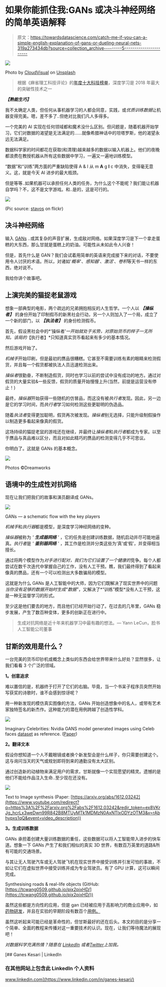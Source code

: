 # 如果你能抓住我:GANs 或决斗神经网络的简单英语解释

> 原文：<https://towardsdatascience.com/catch-me-if-you-can-a-simple-english-explanation-of-gans-or-dueling-neural-nets-319a273434db?source=collection_archive---------5----------------------->

![](img/e5a8d76ebb6ce6b1384acc14c160cbdf.png)

Photo by [CloudVisual](https://unsplash.com/photos/DCtwjzQ9uVE?utm_source=unsplash&utm_medium=referral&utm_content=creditCopyText) on [Unsplash](https://unsplash.com/?utm_source=unsplash&utm_medium=referral&utm_content=creditCopyText)

> 根据《麻省理工科技评论》的[年度十大科技榜单](https://www.technologyreview.com/lists/technologies/2018/)，深度学习是 2018 年最大的突破性技术之一

***【熟能生巧】***

我不太确定人类，但任何从事机器学习的人都会同意，实践，或*优质训练数据*让机器变得完美。嗯，差不多了..但绝对比我们凡人多得多。

一个完美的 AI 实现在任何领域都和魔术没什么区别。但问题是，随着机器开始学习，它们对数据的渴望是无法满足的……就像希腊神话中的坦塔罗斯，他的渴望永远无法满足。

数据科学家的时间都花在获取(和清理)越来越多的数据以输入机器上。他们的夜晚都浪费在教授机器从所有这些数据中学习，一遍又一遍地训练模型。

“数据”和“训练”两方面的严重缺陷使得 A & I 从 m **A** g **I** c 中消失，变得毫无意义。这，就是今天 AI 进步的最大瓶颈。

但是等等..如果机器可以承担任何人类的任务，为什么这个不能呢？我们能让机器自学吗？不，这不是文字游戏。和..是的，这是可行的。

![](img/fa113a38c310387c68d3ff6404e711ea.png)

(Pic source: [stavos](https://www.flickr.com/photos/stavos52093/) on flickr)

## 决斗神经网络

输入 [GANs](https://arxiv.org/pdf/1406.2661.pdf) ..或其复杂的声音扩展，生成敌对网络。如果深度学习是下一个拿走蛋糕的大东西，那么甘就是蛋糕上的奶油。可能性从未如此令人兴奋！

但是，首先什么是 GAN？我们会试着用简单的英语来完成接下来的对话，不要使用令人讨厌的术语。所以，对诸如'*概率*'、*感知器*'、*激活*'、*卷积*等天书一样的东西，绝对说不。

我给你讲个故事吧。

## 上演完美的猫捉老鼠游戏

想象一部典型的电影，两个疏远的兄弟拥抱相反的人生哲学。一个人以 ***【操纵者】*** 的身份开始了印制假币的新黑社会行动，另一个人则加入了一个局，成立了一个新的部门，以 ***【执法者】*** 的身份检测假币。

首先，假设黑社会中的*‘操纵者’*一开始就处于劣势，对原始货币的样子一无所知。该局的*【执行者】*只知道真实货币看起来有多少的基本情况。

然后游戏开始了。

*机械手*开始印刷，但是最初的赝品很糟糕。它甚至不需要训练有素的眼睛来检测假货，并且每一个假货都被执法人员迅速检测出来。

*操纵者*很勤奋，不断制造假货，同时也学习以前的尝试中没有成功的地方。通过对假货的大量实验&一些反馈，假货的质量开始慢慢上升(当然，前提是运营没有停止！)

最终，*操纵器*开始获得一些随机的仿冒品，而这没有被*执行者*发现。因此，另一边是它的学习时间，而*执行者*学习如何检测这些更聪明的伪造品。

随着*执法者*变得更加聪明，假货再次被发现。*操纵者*别无选择，只能升级制假操作以制造更多看起来像真的假货。

这场持续的猫捉老鼠的游戏还在继续，并最终让*操纵者*和*执行者*都成为专家。以至于赝品与真品难以区分，而且对如此精巧的赝品的检测变得几乎不可思议。

你明白了。这就是 GANs 的基本概念。

![](img/bde6f1606ddcc04374b19bbf0077c730.png)

Photos ©Dreamworks

## 语境中的生成性对抗网络

现在让我们把我们的故事和演员翻译成 GANs。

![](img/dab4684669bec6d5bf4aaba785555799.png)

GANs — a schematic flow with the key players

*机械手*和*执行器*都是模型，是深度学习神经网络的变种。

*操纵器*被称为 *'* ***生成器网络*** *'* ，它的任务是创建训练数据，随机启动并尽可能地逼真。*执行者*是 *'* ***鉴别器网络*** *'* ，其工作是检测并分类这些为‘真’或‘假’，并变得相当擅长。

通过将两个模型作为*对手进行配对，*我们为它们设置了一个*健康的*竞争。每个人都尝试在数千次迭代中掌握自己的工作，没有人工干预。瞧，我们最终得到了看起来像真的赝品，还有一个可以检测出大多数骗局的模型。

这就是为什么 GANs 是人工智能中的大师，因为它们既解决了现实世界中的问题*当你没有足够的数据开始时生成“数据”*，又解决了*“训练”模型*没有人工干预，这是一种无监督学习的形式。

至少这是他们要去的地方，而且他们已经开始行动了。在过去的几年里，GANs 稳步发展，产生了数百种变体，更多的创新正在进行中。

> 生成对抗网络是近十年来机器学习中最有趣的想法。— Yann LeCun，脸书人工智能公司董事

## 甘斯的效用是什么？

一台完美的货币印钞机或概念上类似的东西会给世界带来什么好处？显然很多，让我们看看 3 个广泛的领域。

**1。创意追求**

难以置信的是，机器终于打开了它们的右脑。毕竟，当一个书呆子程序员突然开始写获奖的诗歌时，谁不会感到惊讶呢？

用一种新发现的模仿真实图像的方法，GANs 开始创造想象中的名人，或带有艺术家独特签名的新杰作。这种能力的潜在用例跨越了创造性学科。

![](img/f594ee0484d8b2dbb775d35a5565360e.png)

Imaginary Celebrities: Nvidia GANS model generated images using Celeb faces [dataset](http://mmlab.ie.cuhk.edu.hk/projects/CelebA.html) as reference. ([Paper](http://research.nvidia.com/sites/default/files/pubs/2017-10_Progressive-Growing-of/karras2018iclr-paper.pdf))

**2。翻译文本**

假设你想知道一个人不戴眼镜或者换个新发型会是什么样子，你只需要创建这个。这与询问当天的天气或规划即将到来的通勤没有太大区别。

通过创造新的动植物来满足用户的需求，甘斯就像一个实现愿望的精灵。遗憾的是他们不能给作品注入生命..至少现在还没有。

![](img/d19370f408dab28e7df7a25e1f253854.png)

Text to Image synthesis (Paper: [https://arxiv.org/abs/1612.03242](https://www.youtube.com/redirect?q=https%3A%2F%2Farxiv.org%2Fabs%2F1612.03242&redir_token=ex8VKrJg_hcrLx3weDwn99R842B8MTUyMTk1MDMzN0AxNTIxODYzOTM3&v=rAbhypxs1qQ&event=video_description))

**3。生成训练数据**

GANs 承担着创建大量训练数据的重任，这些数据可以将人工智能带入进步的快车道。想象一下 GANs 产生了和我们相似的真实 3D 世界，有数百万英里的道路&所有可能的交通场景。

与其让无人驾驶汽车或无人驾驶飞机在现实世界中接受训练并引发可怕的事故，不如让它们在虚拟世界中接受训练并成为专业驾驶员。有了 GPU 计算，这可以瞬间完成。

Synthesising roads & real-life objects (GitHub: [https://tcwang0509.github.io/pix2pixHD/](https://tcwang0509.github.io/pix2pixHD/))

虽然这些都是方向性的应用，但是 gan 已经被应用于高影响力的商业应用中，如[药物研发](https://www.eurekalert.org/pub_releases/2017-06/imi-iml053117.php)，并且在实验的早期阶段有数百个[用例。](https://github.com/nashory/gans-awesome-applications#face-aging)

虽然这听起来可能已经是革命性的，但甘斯最好的还在后头。本文的目的是分享一个简单、全面的教程来传播对这一重要技术的认识。现在，让我们等待魔法的展现吧！

*对数据科学充满热情？随意在* [*LinkedIn*](https://www.linkedin.com/in/ganes-kesari/) *或者*[*Twitter*](http://twitter.com/kesaritweets)*上加我。*

[](https://www.linkedin.com/in/ganes-kesari/) [## Ganes Kesari | LinkedIn

### 在其他网站上包含此 LinkedIn 个人资料

www.linkedin.com](https://www.linkedin.com/in/ganes-kesari/)